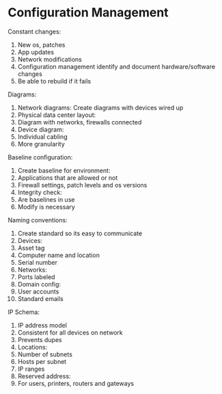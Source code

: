 # Configuration Management

Constant changes:
1. New os, patches
1. App updates
1. Network modifications
1. Configuration management identify and document hardware/software changes
1. Be able to rebuild if it fails

Diagrams:
1. Network diagrams: Create diagrams with devices wired up
1. Physical data center layout:
 1. Diagram with networks, firewalls connected
1. Device diagram:
 1. Individual cabling
 1. More granularity

Baseline configuration:
1. Create baseline for environment:
 1. Applications that are allowed or not
 1. Firewall settings, patch levels and os versions
1. Integrity check:
 1. Are baselines in use
 1. Modify is necessary

Naming conventions:
1. Create standard so its easy to communicate
1. Devices:
 1. Asset tag
 1. Computer name and location
 1. Serial number
1. Networks:
 1. Ports labeled
1. Domain config:
 1. User accounts
 1. Standard emails

IP Schema:
1. IP address model
 1. Consistent for all devices on network
 1. Prevents dupes
1. Locations:
 1. Number of subnets
 1. Hosts per subnet
1. IP ranges
1. Reserved address:
 1. For users, printers, routers and gateways
